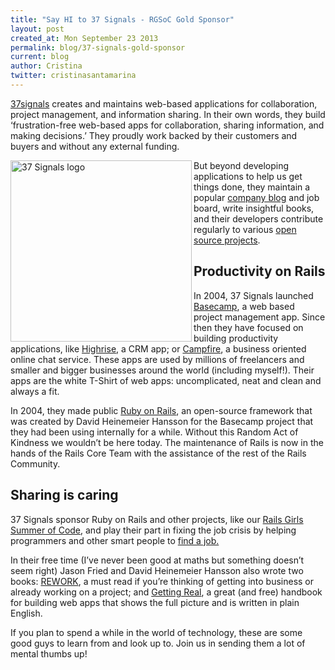 ```yaml
---
title: "Say HI to 37 Signals - RGSoC Gold Sponsor"
layout: post
created_at: Mon September 23 2013
permalink: blog/37-signals-gold-sponsor
current: blog
author: Cristina
twitter: cristinasantamarina
---
```


[37signals](http://37signals.com) creates and maintains web-based applications for collaboration, project management, and information sharing. In their own words, they build ‘frustration-free web-based apps for collaboration, sharing information, and making decisions.’ They proudly work backed by their customers and buyers and without any external funding. 

<a href="http://37signals.com"> 
		<img src="https://raw.github.com/rails-girls-summer-of-code/summer-of-code/gh-pages/img/sponsors/37signals.png" alt="37 Signals logo" title="37 Signals" width="290px" align="left">
</a>

But beyond developing applications to help us get things done, they maintain a popular [company blog](http://37signals.com/svn) and job board, write insightful books, and their developers contribute regularly to various [open source projects](http://37signals.com/opensource).

## Productivity on Rails

In 2004, 37 Signals launched [Basecamp](http://basecamp.com), a web based project management app. Since then they have focused on building productivity applications, like [Highrise](http://highrisehq.com/), a CRM app; or [Campfire](http://campfirenow.com/), a business oriented online chat service. These apps are used by millions of freelancers and smaller and bigger businesses around the world (including myself!). Their apps are the white T-Shirt of web apps: uncomplicated, neat and clean and always a fit.

In 2004, they made public [Ruby on Rails](http://rubyonrails.org/), an open-source framework that was created by David Heinemeier Hansson for the Basecamp project that they had been using internally for a while. Without this Random Act of Kindness we wouldn’t be here today. The maintenance of Rails is now in the hands of the Rails Core Team with the assistance of the rest of the Rails Community.

## Sharing is caring

37 Signals sponsor Ruby on Rails and other projects, like our [Rails Girls Summer of Code](http://railsgirlssummerofcode.org/), and play their part in fixing the job crisis by helping programmers and other smart people to [find a job.](http://jobs.37signals.com/)

In their free time (I’ve never been good at maths but something doesn’t seem right) Jason Fried and David Heinemeier Hansson also wrote two books: [REWORK](http://37signals.com/rework), a must read if you’re thinking of getting into business or already working on a project; and [Getting Real](http://gettingreal.37signals.com/), a great (and free) handbook for building web apps that shows the full picture and is written in plain English.

If you plan to spend a while in the world of technology, these are some good guys to learn from and look up to. Join us in sending them a lot of mental thumbs up!